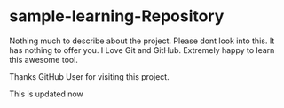 # sample-learning-Repository
Nothing much to describe about the project. Please dont look into this. It has nothing to offer you.
I Love Git and GitHub. Extremely happy to learn this awesome tool.

Thanks GitHub User for visiting this project.

This is updated now
